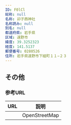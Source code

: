 ```yaml
---
ID: F0lCl
総称: null
名称: 卯子酉神社
名称読み: null
別名: null
都道府県: 岩手県
区域: 遠野市
緯度: 39.3252323
経度: 141.5137
郵便番号: 0280526
住所: 岩手県遠野市下組町１１−２３
---
```


## その他

### 参考URL

| URL | 説明          |
| --- | ------------- |
|     | OpenStreetMap |
